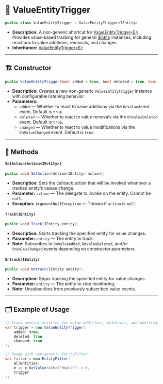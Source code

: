 # 🧩 ValueEntityTrigger

```csharp
public class ValueEntityTrigger : ValueEntityTrigger<IEntity>
```

- **Description:** A non-generic shortcut for [ValueEntityTrigger\<E>](ValueEntityTrigger%601.md).  
  Provides value-based tracking for general [IEntity](../Entities/IEntity.md) instances, including reactions to value additions, removals, and changes.
- **Inheritance:** [ValueEntityTrigger\<E>](ValueEntityTrigger%601.md)

---

## 🏗️ Constructor

```csharp
public ValueEntityTrigger(bool added = true, bool deleted = true, bool changed = true)
````

- **Description:** Creates a new non-generic `ValueEntityTrigger` instance with configurable listening behavior.
- **Parameters:**
  - `added` — Whether to react to value additions via the `OnValueAdded` event. Default is `true`.
  - `deleted` — Whether to react to value removals via the `OnValueDeleted` event. Default is `true`.
  - `changed` — Whether to react to value modifications via the `OnValueChanged` event. Default is `true`.

---

## 🏹 Methods

#### `SetAction(Action<IEntity>)`

```csharp
public void SetAction(Action<IEntity> action);
````

- **Description:** Sets the callback action that will be invoked whenever a tracked entity’s values change.
- **Parameter:** `action` — The delegate to invoke on the entity. Cannot be `null`.
- **Exception:** `ArgumentNullException` — Thrown if `action` is `null`.

#### `Track(IEntity)`

```csharp
public void Track(IEntity entity);
````

- **Description:** Starts tracking the specified entity for value changes.
- **Parameter:** `entity` — The entity to track.
- **Note:** Subscribes to `OnValueAdded`, `OnValueDeleted`, and/or `OnValueChanged` events depending on constructor parameters.

#### `Untrack(IEntity)`

```csharp
public void Untrack(IEntity entity);
````

- **Description:** Stops tracking the specified entity for value changes.
- **Parameter:** `entity` — The entity to stop monitoring.
- **Note:** Unsubscribes from previously subscribed value events.

---

## 🗂 Example of Usage

```csharp
// Track general entities for value additions, deletions, and modifications
var trigger = new ValueEntityTrigger(
    added: true,
    deleted: true,
    changed: true
);

// Usage with non-generic EntityFilter
var filter = new EntityFilter(
    allEntities,
    e => e.GetValue<int>("Health") > 0,
    trigger
);
````



<!--

# 🧩 ValueEntityTrigger

A specialized entity trigger that monitors **value-related changes** on entities, responding to additions, removals, and modifications. Provides reactive monitoring for entity value state changes, enabling automatic system responses when entity data is updated.

## Overview
`ValueEntityTrigger` automatically tracks when values are added, removed, or changed on entities, triggering callbacks for reactive system updates. This is essential for building systems that respond to runtime data changes, such as stats, attributes, or custom properties.

---

## Key Features

### Selective Monitoring
- Configurable tracking of **value additions** (`OnValueAdded`)
- Configurable tracking of **value removals** (`OnValueDeleted`)
- Configurable tracking of **value modifications** (`OnValueChanged`)
- Full monitoring of all operations by default

### Automatic Event Management
- Automatic subscription to entity value events
- Clean unsubscription for resource management
- Type-safe entity casting in callbacks

### Lightweight Operation
- Minimal overhead per tracked entity
- Event-driven architecture avoids polling
- Efficient for high-frequency value changes

---

## ValueEntityTrigger

- A shortcut for `ValueEntityTrigger<IEntity>`
- Simplifies working with basic `IEntity` instances
- Automatically handles value-related events

```csharp
public class ValueEntityTrigger : ValueEntityTrigger<IEntity>
{
    public ValueEntityTrigger(bool added = true, bool deleted = true, bool changed = true)
        : base(added, deleted, changed) { }
}
```

#### Constructor
```csharp
public ValueEntityTrigger(bool added = true, bool deleted = true, bool changed = true)
```
- **Parameters:**
    - `added` — Enables tracking of value additions (default: true)
    - `deleted` — Enables tracking of value removals (default: true)
    - `changed` — Enables tracking of value modifications (default: true)

---

## ValueEntityTrigger&lt;E&gt;

- Generic version for specific entity types
- Inherits from `EntityTriggerBase<E>`
- Requires entities to implement `IEntity`

```csharp
public class ValueEntityTrigger<E> : EntityTriggerBase<E> where E : IEntity
{
    public ValueEntityTrigger(bool added = true, bool deleted = true, bool changed = true) { }
}
```

#### Constructor
```csharp
public ValueEntityTrigger(bool added = true, bool deleted = true, bool changed = true)
```
- **Parameters:**
    - `added` — Enables tracking of value additions (default: true)
    - `deleted` — Enables tracking of value removals (default: true)
    - `changed` — Enables tracking of value modifications (default: true)


## Methods

### Track
```csharp
public override void Track(E entity)
```
- **Functionality:**
    - Subscribes to `OnValueAdded` if `added` is true
    - Subscribes to `OnValueDeleted` if `deleted` is true
    - Subscribes to `OnValueChanged` if `changed` is true
    - Sets up event listeners for value changes

### Untrack
```csharp
public override void Untrack(E entity)
```
- **Functionality:**
    - Unsubscribes from `OnValueAdded` if previously subscribed
    - Unsubscribes from `OnValueDeleted` if previously subscribed
    - Unsubscribes from `OnValueChanged` if previously subscribed
    - Cleans up event listeners

---

## Usage Examples

### Basic Value Change Monitoring

```csharp
// Monitor all tag changes (additions and deletions)
var valueTrigger = new ValueEntityTrigger();
valueTrigger.SetAction(entity =>
    Debug.Log($"Value change detected on entity: {entity.Name}"));

// Track entities
valueTrigger.Track(playerEntity);
valueTrigger.Track(enemyEntity);

// When values change on entities, the trigger automatically responds
playerEntity.AddValue("Inventory", new Inventory());      // Triggers callback
enemyEntity.RemoveValue("Inventory");   // Triggers callback
enemyEntity.SetValue("Inventory", new Inventory());   // Triggers callback
```

### Using Generic Value Change Monitoring
```csharp
// Monitor all tag changes (additions and deletions)
var valueTrigger = new ValueEntityTrigger<UnitEntity>();
valueTrigger.SetAction(entity =>
    Debug.Log($"Value change detected on entity: {entity.Name}"));

// Track entities
valueTrigger.Track(playerEntity);
valueTrigger.Track(enemyEntity);

// When values change on entities, the trigger automatically responds
playerEntity.AddValue("Inventory", new Inventory());      // Triggers callback
enemyEntity.RemoveValue("Inventory");   // Triggers callback
enemyEntity.SetValue("Health", 25);   // Triggers callback if "Health" value is alreay added!
```
### Addition-Only Value Monitoring

```csharp
// Monitor only when values are added
var additionTrigger = new ValueEntityTrigger(added: true, deleted: false, changed: false);
additionTrigger.SetAction(entity => 
    Debug.Log($"New tag added to entity: {entity.Name}"));

// This will only trigger when values are added, not removed
additionTrigger.Track(playerEntity);

// When values added on entities, the trigger automatically responds
playerEntity.AddValue("Inventory", new Inventory());      // Triggers callback
```

### Deletion-Only Value Monitoring

```csharp
// Monitor only when values are removed
var deletionTrigger = new ValueEntityTrigger(added: false, deleted: true, changed: false);
deletionTrigger.SetAction(entity =>
    Debug.Log($"Value removed from entity: {entity.Name}"));

deletionTrigger.Track(npcEntity);

// When values removed from entities, the trigger automatically responds
enemyEntity.RemoveValue("Inventory");   // Triggers callback
```

### Changing-Only Value Monitoring

```csharp
// Monitor only when values are removed
var deletionTrigger = new ValueEntityTrigger(added: false, deleted: false, changed: true);
deletionTrigger.SetAction(entity =>
    Debug.Log($"Value removed from entity: {entity.Name}"));

deletionTrigger.Track(npcEntity);

// When values removed from entities, the trigger automatically responds
enemyEntity.SetValue("Health", 10);   // Triggers callback if "Health" value is already added
```

---

## Best Practices
TODO:

-->